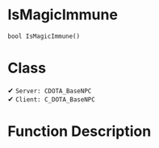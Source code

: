# IsMagicImmune
```
bool IsMagicImmune()
```
# Class
✔ `Server: CDOTA_BaseNPC`  
✔ `Client: C_DOTA_BaseNPC`  

# Function Description

